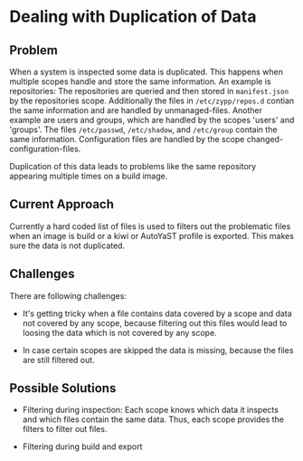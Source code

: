 # Dealing with Duplication of Data

## Problem

When a system is inspected some data is duplicated. This happens when multiple scopes handle and store the same information.
An example is repositories: The repositories are queried and then stored in `manifest.json` by the repositories scope.
Additionally the files in `/etc/zypp/repos.d` contian the same information and are handled by unmanaged-files.
Another example are users and groups, which are handled by the scopes 'users' and 'groups'. The files `/etc/passwd`,
`/etc/shadow`, and `/etc/group` contain the same information. Configuration files are handled by the scope changed-configuration-files.

Duplication of this data leads to problems like the same repository appearing multiple times on a build image.


## Current Approach

Currently a hard coded list of files is used to filters out the problematic files when an image is build or a kiwi or AutoYaST profile is exported.
This makes sure the data is not duplicated.


## Challenges

There are following challenges:

* It's getting tricky when a file contains data covered by a scope and data not covered by any scope, because filtering out this files
would lead to loosing the data which is not covered by any scope.

* In case certain scopes are skipped the data is missing, because the files are still filtered out.


## Possible Solutions

* Filtering during inspection:
  Each scope knows which data it inspects and which files contain the same data. Thus, each scope provides the filters to filter out files.

* Filtering during build and export

